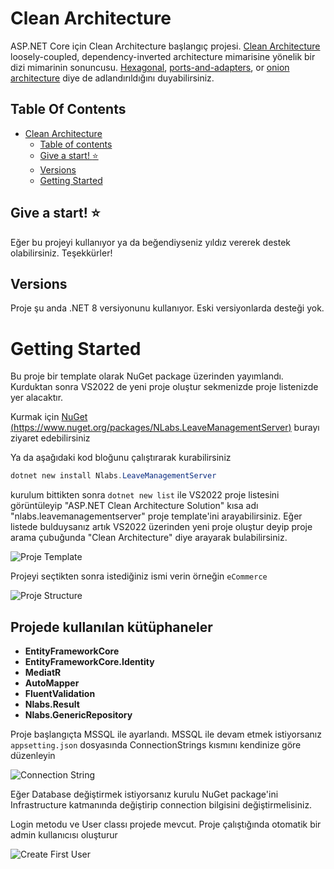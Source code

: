 # Clean Architecture

ASP.NET Core için Clean Architecture başlangıç projesi.
 [Clean Architecture](https://8thlight.com/blog/uncle-bob/2012/08/13/the-clean-architecture.html) 
 loosely-coupled, dependency-inverted architecture mimarisine yönelik bir dizi mimarinin sonuncusu.
  [Hexagonal](http://alistair.cockburn.us/Hexagonal+architecture),
   [ports-and-adapters](http://www.dossier-andreas.net/software_architecture/ports_and_adapters.html),
    or [onion architecture](http://jeffreypalermo.com/blog/the-onion-architecture-part-1/) diye de adlandırıldığını duyabilirsiniz.

## Table Of Contents

- [Clean Architecture](#clean-architecture)  
  - [Table of contents](#table-of-contents)
  - [Give a start! :star:](#give-a-star-star)
  - [Versions](#versions)
  - [Getting Started](#getting-started)

## Give a start! :star:
Eğer bu projeyi kullanıyor ya da beğendiyseniz yıldız vererek destek olabilirsiniz. Teşekkürler!

## Versions

Proje şu anda .NET 8 versiyonunu kullanıyor. Eski versiyonlarda desteği yok.

# Getting Started

Bu proje bir template olarak NuGet package üzerinden yayımlandı. Kurduktan sonra VS2022 de yeni proje oluştur sekmenizde proje listenizde yer alacaktır.

Kurmak için [NuGet (https://www.nuget.org/packages/NLabs.LeaveManagementServer)](https://www.nuget.org/packages/NLabs.LeaveManagementServer/) burayı ziyaret edebilirsiniz

Ya da aşağıdaki kod bloğunu çalıştırarak kurabilirsiniz

```powershell
dotnet new install Nlabs.LeaveManagementServer
```

kurulum bittikten sonra `dotnet new list` ile VS2022 proje listesini görüntüleyip "ASP.NET Clean Architecture Solution" kısa adı "nlabs.leavemanagementserver" proje template'ini arayabilirsiniz. Eğer listede bulduysanız artık VS2022 üzerinden yeni proje oluştur deyip proje arama çubuğunda "Clean Architecture" diye arayarak bulabilirsiniz.

![Proje Template](https://github.com/NlabsNugetPackages/LeaveManagementServer.Template/blob/main/images/projeyibulma.png)

Projeyi seçtikten sonra istediğiniz ismi verin örneğin `eCommerce`

![Proje Structure](https://github.com/NlabsNugetPackages/LeaveManagementServer.Template/blob/main/images/projestructure.png)

## Projede kullanılan kütüphaneler
- **EntityFrameworkCore**
- **EntityFrameworkCore.Identity**
- **MediatR**
- **AutoMapper**
- **FluentValidation**
- **Nlabs.Result**
- **Nlabs.GenericRepository**

Proje başlangıçta MSSQL ile ayarlandı. MSSQL ile devam etmek istiyorsanız `appsetting.json` dosyasında ConnectionStrings kısmını kendinize göre düzenleyin

![Connection String](https://github.com/NlabsNugetPackages/LeaveManagementServer.Template/blob/main/images/connectionstring.png)

Eğer Database değiştirmek istiyorsanız kurulu NuGet package'ini Infrastructure katmanında değiştirip connection bilgisini değiştirmelisiniz.

Login metodu ve User classı projede mevcut.
Proje çalıştığında otomatik bir admin kullanıcısı oluşturur

![Create First User](https://github.com/NlabsNugetPackages/LeaveManagementServer.Template/blob/main/images/createfirstuser.png)



